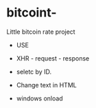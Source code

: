 # bitcoint-
Little bitcoin rate project

* USE

* XHR - request - response
* seletc by ID. 
* Change text in HTML
* windows onload 
